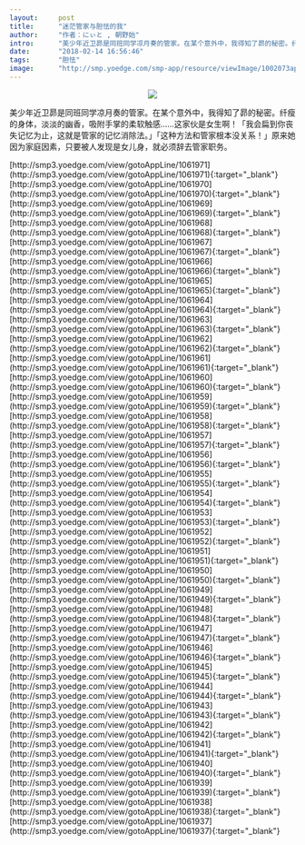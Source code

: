 ```yaml
---
layout:     post
title:      "迷茫管家与胆怯的我"
author:     "作者：にぃと , 朝野始"
intro:      "美少年近卫昴是同班同学凉月奏的管家。在某个意外中，我得知了昴的秘密。纤瘦的身体，淡淡的幽香，吸附手掌的柔软触感……这家伙是女生啊！「我会扁到你丧失记忆为止，这就是管家的记忆消除法。」「这种方法和管家根本没关系！」原来她因为家庭因素，只要被人发现是女儿身，就必须辞去管家职务。"
date:       "2018-02-14 16:56:46"
tags:       "胆怯"
image:      "http://smp.yoedge.com/smp-app/resource/viewImage/1002073appline.png"
---
```

<div style="text-align: center">
<p><img src="http://smp.yoedge.com/smp-app/resource/viewImage/1002073appline.png"/></p>
</div>
<p class="post-meta">
<span>美少年近卫昴是同班同学凉月奏的管家。在某个意外中，我得知了昴的秘密。纤瘦的身体，淡淡的幽香，吸附手掌的柔软触感……这家伙是女生啊！「我会扁到你丧失记忆为止，这就是管家的记忆消除法。」「这种方法和管家根本没关系！」原来她因为家庭因素，只要被人发现是女儿身，就必须辞去管家职务。</span>
</p>
[http://smp3.yoedge.com/view/gotoAppLine/1061971](http://smp3.yoedge.com/view/gotoAppLine/1061971){:target="_blank"}
[http://smp3.yoedge.com/view/gotoAppLine/1061970](http://smp3.yoedge.com/view/gotoAppLine/1061970){:target="_blank"}
[http://smp3.yoedge.com/view/gotoAppLine/1061969](http://smp3.yoedge.com/view/gotoAppLine/1061969){:target="_blank"}
[http://smp3.yoedge.com/view/gotoAppLine/1061968](http://smp3.yoedge.com/view/gotoAppLine/1061968){:target="_blank"}
[http://smp3.yoedge.com/view/gotoAppLine/1061967](http://smp3.yoedge.com/view/gotoAppLine/1061967){:target="_blank"}
[http://smp3.yoedge.com/view/gotoAppLine/1061966](http://smp3.yoedge.com/view/gotoAppLine/1061966){:target="_blank"}
[http://smp3.yoedge.com/view/gotoAppLine/1061965](http://smp3.yoedge.com/view/gotoAppLine/1061965){:target="_blank"}
[http://smp3.yoedge.com/view/gotoAppLine/1061964](http://smp3.yoedge.com/view/gotoAppLine/1061964){:target="_blank"}
[http://smp3.yoedge.com/view/gotoAppLine/1061963](http://smp3.yoedge.com/view/gotoAppLine/1061963){:target="_blank"}
[http://smp3.yoedge.com/view/gotoAppLine/1061962](http://smp3.yoedge.com/view/gotoAppLine/1061962){:target="_blank"}
[http://smp3.yoedge.com/view/gotoAppLine/1061961](http://smp3.yoedge.com/view/gotoAppLine/1061961){:target="_blank"}
[http://smp3.yoedge.com/view/gotoAppLine/1061960](http://smp3.yoedge.com/view/gotoAppLine/1061960){:target="_blank"}
[http://smp3.yoedge.com/view/gotoAppLine/1061959](http://smp3.yoedge.com/view/gotoAppLine/1061959){:target="_blank"}
[http://smp3.yoedge.com/view/gotoAppLine/1061958](http://smp3.yoedge.com/view/gotoAppLine/1061958){:target="_blank"}
[http://smp3.yoedge.com/view/gotoAppLine/1061957](http://smp3.yoedge.com/view/gotoAppLine/1061957){:target="_blank"}
[http://smp3.yoedge.com/view/gotoAppLine/1061956](http://smp3.yoedge.com/view/gotoAppLine/1061956){:target="_blank"}
[http://smp3.yoedge.com/view/gotoAppLine/1061955](http://smp3.yoedge.com/view/gotoAppLine/1061955){:target="_blank"}
[http://smp3.yoedge.com/view/gotoAppLine/1061954](http://smp3.yoedge.com/view/gotoAppLine/1061954){:target="_blank"}
[http://smp3.yoedge.com/view/gotoAppLine/1061953](http://smp3.yoedge.com/view/gotoAppLine/1061953){:target="_blank"}
[http://smp3.yoedge.com/view/gotoAppLine/1061952](http://smp3.yoedge.com/view/gotoAppLine/1061952){:target="_blank"}
[http://smp3.yoedge.com/view/gotoAppLine/1061951](http://smp3.yoedge.com/view/gotoAppLine/1061951){:target="_blank"}
[http://smp3.yoedge.com/view/gotoAppLine/1061950](http://smp3.yoedge.com/view/gotoAppLine/1061950){:target="_blank"}
[http://smp3.yoedge.com/view/gotoAppLine/1061949](http://smp3.yoedge.com/view/gotoAppLine/1061949){:target="_blank"}
[http://smp3.yoedge.com/view/gotoAppLine/1061948](http://smp3.yoedge.com/view/gotoAppLine/1061948){:target="_blank"}
[http://smp3.yoedge.com/view/gotoAppLine/1061947](http://smp3.yoedge.com/view/gotoAppLine/1061947){:target="_blank"}
[http://smp3.yoedge.com/view/gotoAppLine/1061946](http://smp3.yoedge.com/view/gotoAppLine/1061946){:target="_blank"}
[http://smp3.yoedge.com/view/gotoAppLine/1061945](http://smp3.yoedge.com/view/gotoAppLine/1061945){:target="_blank"}
[http://smp3.yoedge.com/view/gotoAppLine/1061944](http://smp3.yoedge.com/view/gotoAppLine/1061944){:target="_blank"}
[http://smp3.yoedge.com/view/gotoAppLine/1061943](http://smp3.yoedge.com/view/gotoAppLine/1061943){:target="_blank"}
[http://smp3.yoedge.com/view/gotoAppLine/1061942](http://smp3.yoedge.com/view/gotoAppLine/1061942){:target="_blank"}
[http://smp3.yoedge.com/view/gotoAppLine/1061941](http://smp3.yoedge.com/view/gotoAppLine/1061941){:target="_blank"}
[http://smp3.yoedge.com/view/gotoAppLine/1061940](http://smp3.yoedge.com/view/gotoAppLine/1061940){:target="_blank"}
[http://smp3.yoedge.com/view/gotoAppLine/1061939](http://smp3.yoedge.com/view/gotoAppLine/1061939){:target="_blank"}
[http://smp3.yoedge.com/view/gotoAppLine/1061938](http://smp3.yoedge.com/view/gotoAppLine/1061938){:target="_blank"}
[http://smp3.yoedge.com/view/gotoAppLine/1061937](http://smp3.yoedge.com/view/gotoAppLine/1061937){:target="_blank"}


